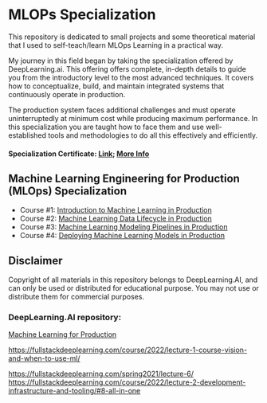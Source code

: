 # MLOPs Specialization
This repository is dedicated to small projects and some theoretical material that I used to self-teach/learn MLOps Learning in a practical way. 

My journey in this field began by taking the specialization offered by DeepLearning.ai. This offering offers complete, in-depth details to guide you from the introductory level to the most advanced techniques. It covers how to conceptualize, build, and maintain integrated systems that continuously operate in production. 

The production system faces additional challenges and must operate uninterruptedly at minimum cost while producing maximum performance. In this specialization you are taught how to face them and use well-established tools and methodologies to do all this effectively and efficiently.
#### Specialization Certificate: [Link](https://www.coursera.org/account/accomplishments/specialization/certificate/VXSBJE9ZVNMC); [More Info](https://www.coursera.org/account/accomplishments/specialization/VXSBJE9ZVNMC)
## Machine Learning Engineering for Production (MLOps) Specialization 

- Course #1: [Introduction to Machine Learning in Production](https://www.coursera.org/learn/introduction-to-machine-learning-in-production?specialization=machine-learning-engineering-for-production-mlops)
- Course #2: [Machine Learning Data Lifecycle in Production](https://www.coursera.org/learn/machine-learning-data-lifecycle-in-production?specialization=machine-learning-engineering-for-production-mlops)
- Course #3: [Machine Learning Modeling Pipelines in Production](https://www.coursera.org/learn/machine-learning-modeling-pipelines-in-production?specialization=machine-learning-engineering-for-production-mlops)
- Course #4: [Deploying Machine Learning Models in Production](https://www.coursera.org/learn/deploying-machine-learning-models-in-production?specialization=machine-learning-engineering-for-production-mlops)


## Disclaimer
Copyright of all materials in this repository belongs to DeepLearning.AI, and can only be used or distributed for educational purpose. You may not use or distribute them for commercial purposes.

### DeepLearning.AI repository:
[Machine Learning for Production](https://github.com/https-deeplearning-ai/machine-learning-engineering-for-production-public/tree/main)

https://fullstackdeeplearning.com/course/2022/lecture-1-course-vision-and-when-to-use-ml/

https://fullstackdeeplearning.com/spring2021/lecture-6/
https://fullstackdeeplearning.com/course/2022/lecture-2-development-infrastructure-and-tooling/#8-all-in-one


